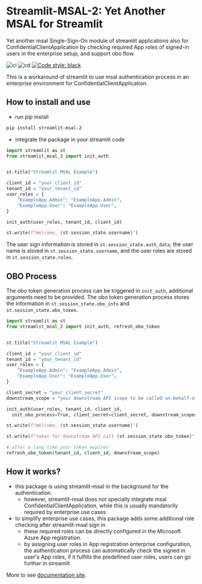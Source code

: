 # Streamlit-MSAL-2: Yet Another MSAL for Streamlit

Yet another msal Single-Sign-On module of streamlit applications also for ConfidentialClientApplication by checking required App roles of signed-in users in the enterprise setup, and support obo flow.

![ci](https://github.com/xiepei1/streamlit-msal-2/actions/workflows/ci.yml/badge.svg)
![cd](https://github.com/xiepei1/streamlit-msal-2/actions/workflows/cd.yml/badge.svg)
[![Code style: black](https://img.shields.io/badge/code%20style-black-000000.svg)](https://github.com/psf/black)

This is a workaround of streamlit to use msal authentication process in an enterprise environment for ConfidentialClientApplication.

## How to install and use

* run pip install

```bash
pip install streamlit-msal-2
```

* integrate the package in your streamlit code

```python
import streamlit as st
from streamlit_msal_2 import init_auth


st.title("Streamlit MSAL Example")

client_id = "your_client_id"
tenant_id = "your_tenant_id"
user_roles = {
    "ExampleApp.Admin": "ExampleApp.Admin",
    "ExampleApp.User": "ExampleApp.User",
}

init_auth(user_roles, tenant_id, client_id)

st.write(f"Welcome, {st.session_state.username}")
```

The user sign information is stored in `st.session_state.auth_data`, the user name is stored in `st.session_state.username`, and the user roles are stored in `st.session_state.roles`.

## OBO Process

The obo token generation process can be triggered in `init_auth`, additional
arguments need to be provided. The obo token generation process stores the
information in `st.session_state.obo_info` and `st.session_state.obo_token`.

```python
import streamlit as st
from streamlit_msal_2 import init_auth, refresh_obo_token


st.title("Streamlit MSAL Example")

client_id = "your_client_id"
tenant_id = "your_tenant_id"
user_roles = {
    "ExampleApp.Admin": "ExampleApp.Admin",
    "ExampleApp.User": "ExampleApp.User",
}

client_secret = "your_client_secret"
downstream_scope = "your downstream API scope to be called on-behalf-of user"

init_auth(user_roles, tenant_id, client_id,
  init_obo_process=True, client_secret=client_secret, downstream_scope=downstream_scope)

st.write(f"Welcome, {st.session_state.username}")

st.write(f"token for downstream API call {st.session_state.obo_token}")

# after a long time your token expires
refresh_obo_token(tenant_id, client_id, downstream_scope)
```

## How it works?

* this package is using streamlit-msal in the background for the authentication.
    * however, streamlit-msal does not specially integrate msal ConfidentialClientApplication, while this is usually mandatorily required by enterprise use cases
* to simplify enterprise use cases, this package adds some additional role checking after streamlit-msal sign in
    * these required roles can be directly configured in the Microsoft Azure App registration.
    * by assigning user roles in App registration enterprise configuration, the authentication
process can automatically check the signed in user's App roles, if it fulfills the predefined user roles, users can go further in streamlit

More to see [documentation site](https://xiepei1.github.io/streamlit-msal-2/).
